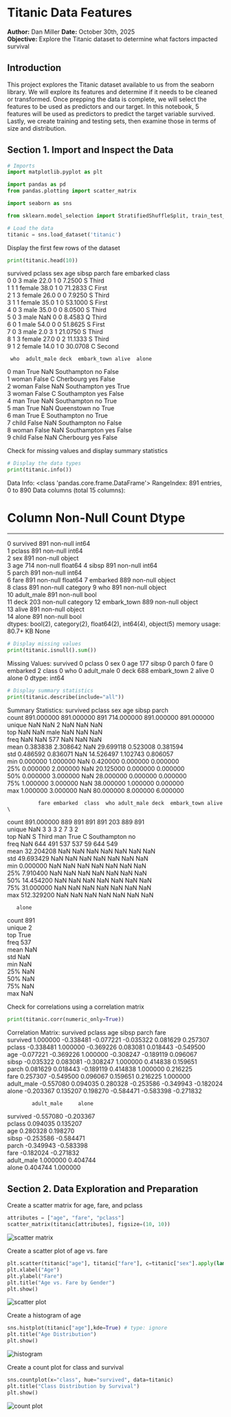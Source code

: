 # **Titanic Data Features**
**Author:** Dan Miller 
**Date:** October 30th, 2025  
**Objective:** Explore the Titanic dataset to determine what factors impacted survival

## **Introduction**

This project explores the Titanic dataset available to us from the seaborn library. We will explore its features and determine if it needs to be cleaned or transformed. Once prepping the data is complete, we will select the features to be used as predictors and our target. In this notebook, 5 features will be used as predictors to predict the target variable survived. Lastly, we create training and testing sets, then examine those in terms of size and distribution.

## **Section 1. Import and Inspect the Data**


```python
# Imports
import matplotlib.pyplot as plt

import pandas as pd
from pandas.plotting import scatter_matrix

import seaborn as sns

from sklearn.model_selection import StratifiedShuffleSplit, train_test_split

```


```python
# Load the data
titanic = sns.load_dataset('titanic')
```

Display the first few rows of the dataset


```python
print(titanic.head(10))
```

survived  pclass     sex   age  sibsp  parch     fare embarked   class  \
0         0       3    male  22.0      1      0   7.2500        S   Third   
1         1       1  female  38.0      1      0  71.2833        C   First   
2         1       3  female  26.0      0      0   7.9250        S   Third   
3         1       1  female  35.0      1      0  53.1000        S   First   
4         0       3    male  35.0      0      0   8.0500        S   Third   
5         0       3    male   NaN      0      0   8.4583        Q   Third   
6         0       1    male  54.0      0      0  51.8625        S   First   
7         0       3    male   2.0      3      1  21.0750        S   Third   
8         1       3  female  27.0      0      2  11.1333        S   Third   
9         1       2  female  14.0      1      0  30.0708        C  Second   

     who  adult_male deck  embark_town alive  alone  
0    man        True  NaN  Southampton    no  False  
1  woman       False    C    Cherbourg   yes  False  
2  woman       False  NaN  Southampton   yes   True  
3  woman       False    C  Southampton   yes  False  
4    man        True  NaN  Southampton    no   True  
5    man        True  NaN   Queenstown    no   True  
6    man        True    E  Southampton    no   True  
7  child       False  NaN  Southampton    no  False  
8  woman       False  NaN  Southampton   yes  False  
9  child       False  NaN    Cherbourg   yes  False

Check for missing values and display summary statistics

```python
# Display the data types
print(titanic.info())
```

Data Info:
<class 'pandas.core.frame.DataFrame'>
RangeIndex: 891 entries, 0 to 890
Data columns (total 15 columns):
 #   Column       Non-Null Count  Dtype   
---  ------       --------------  -----   
 0   survived     891 non-null    int64   
 1   pclass       891 non-null    int64   
 2   sex          891 non-null    object  
 3   age          714 non-null    float64 
 4   sibsp        891 non-null    int64   
 5   parch        891 non-null    int64   
 6   fare         891 non-null    float64 
 7   embarked     889 non-null    object  
 8   class        891 non-null    category
 9   who          891 non-null    object  
 10  adult_male   891 non-null    bool    
 11  deck         203 non-null    category
 12  embark_town  889 non-null    object  
 13  alive        891 non-null    object  
 14  alone        891 non-null    bool    
dtypes: bool(2), category(2), float64(2), int64(4), object(5)
memory usage: 80.7+ KB
None

```python
# Display missing values
print(titanic.isnull().sum())
```

Missing Values:
survived         0
pclass           0
sex              0
age            177
sibsp            0
parch            0
fare             0
embarked         2
class            0
who              0
adult_male       0
deck           688
embark_town      2
alive            0
alone            0
dtype: int64

```python
# Display summary statistics
print(titanic.describe(include="all"))
```

Summary Statistics:
          survived      pclass   sex         age       sibsp       parch  \
count   891.000000  891.000000   891  714.000000  891.000000  891.000000   
unique         NaN         NaN     2         NaN         NaN         NaN   
top            NaN         NaN  male         NaN         NaN         NaN   
freq           NaN         NaN   577         NaN         NaN         NaN   
mean      0.383838    2.308642   NaN   29.699118    0.523008    0.381594   
std       0.486592    0.836071   NaN   14.526497    1.102743    0.806057   
min       0.000000    1.000000   NaN    0.420000    0.000000    0.000000   
25%       0.000000    2.000000   NaN   20.125000    0.000000    0.000000   
50%       0.000000    3.000000   NaN   28.000000    0.000000    0.000000   
75%       1.000000    3.000000   NaN   38.000000    1.000000    0.000000   
max       1.000000    3.000000   NaN   80.000000    8.000000    6.000000   

              fare embarked  class  who adult_male deck  embark_town alive  \
count   891.000000      889    891  891        891  203          889   891   
unique         NaN        3      3    3          2    7            3     2   
top            NaN        S  Third  man       True    C  Southampton    no   
freq           NaN      644    491  537        537   59          644   549   
mean     32.204208      NaN    NaN  NaN        NaN  NaN          NaN   NaN   
std      49.693429      NaN    NaN  NaN        NaN  NaN          NaN   NaN   
min       0.000000      NaN    NaN  NaN        NaN  NaN          NaN   NaN   
25%       7.910400      NaN    NaN  NaN        NaN  NaN          NaN   NaN   
50%      14.454200      NaN    NaN  NaN        NaN  NaN          NaN   NaN   
75%      31.000000      NaN    NaN  NaN        NaN  NaN          NaN   NaN   
max     512.329200      NaN    NaN  NaN        NaN  NaN          NaN   NaN   

       alone  
count    891  
unique     2  
top     True  
freq     537  
mean     NaN  
std      NaN  
min      NaN  
25%      NaN  
50%      NaN  
75%      NaN  
max      NaN

Check for correlations using a correlation matrix

```python
print(titanic.corr(numeric_only=True))
```

Correlation Matrix:
            survived    pclass       age     sibsp     parch      fare  \
survived    1.000000 -0.338481 -0.077221 -0.035322  0.081629  0.257307   
pclass     -0.338481  1.000000 -0.369226  0.083081  0.018443 -0.549500   
age        -0.077221 -0.369226  1.000000 -0.308247 -0.189119  0.096067   
sibsp      -0.035322  0.083081 -0.308247  1.000000  0.414838  0.159651   
parch       0.081629  0.018443 -0.189119  0.414838  1.000000  0.216225   
fare        0.257307 -0.549500  0.096067  0.159651  0.216225  1.000000   
adult_male -0.557080  0.094035  0.280328 -0.253586 -0.349943 -0.182024   
alone      -0.203367  0.135207  0.198270 -0.584471 -0.583398 -0.271832   

            adult_male     alone  
survived     -0.557080 -0.203367  
pclass        0.094035  0.135207  
age           0.280328  0.198270  
sibsp        -0.253586 -0.584471  
parch        -0.349943 -0.583398  
fare         -0.182024 -0.271832  
adult_male    1.000000  0.404744  
alone         0.404744  1.000000

## **Section 2. Data Exploration and Preparation**

Create a scatter matrix for age, fare, and pclass

```python
attributes = ["age", "fare", "pclass"]
scatter_matrix(titanic[attributes], figsize=(10, 10))
```

![scatter matrix](image.png)

Create a scatter plot of age vs. fare

```python
plt.scatter(titanic["age"], titanic["fare"], c=titanic["sex"].apply(lambda x: 0 if x == "male" else 1))
plt.xlabel("Age")
plt.ylabel("Fare")
plt.title("Age vs. Fare by Gender")
plt.show()
```

![scatter plot](image-1.png)

Create a histogram of age

```python
sns.histplot(titanic["age"],kde=True) # type: ignore
plt.title("Age Distribution")
plt.show()
```

![histogram](image-2.png)

Create a count plot for class and survival

```python
sns.countplot(x="class", hue="survived", data=titanic)
plt.title("Class Distribution by Survival")
plt.show()
```

![count plot](image-3.png)